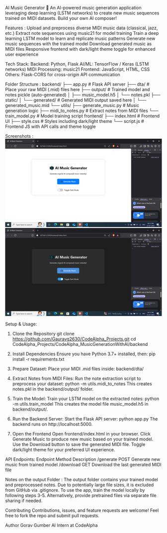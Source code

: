 AI Music Generator 🎵
An AI-powered music generation application leveraging deep learning (LSTM networks) to create new music sequences trained on MIDI datasets. Build your own AI composer!

Features :
Upload and preprocess diverse MIDI music data (classical, jazz, etc.)
Extract note sequences using music21 for model training
Train a deep learning LSTM model to learn and replicate music patterns
Generate new music sequences with the trained model
Download generated music as MIDI files
Responsive frontend with dark/light theme toggle for enhanced user experience

Tech Stack:
Backend: Python, Flask
AI/ML: TensorFlow / Keras (LSTM networks)
MIDI Processing: music21
Frontend: JavaScript, HTML, CSS
Others: Flask-CORS for cross-origin API communication

Folder Structure :
backend/
├── app.py               # Flask API server
├── dta/                 # Place your raw MIDI (.mid) files here
├── output/              # Trained model and notes pickle (auto-generated)
│   ├── music_model.h5
│   └── notes.pkl
├── static/
│   └── generated/       # Generated MIDI output saved here
│       └── generated_music.mid
└── utils/
    ├── generate_music.py  # Music generation logic
    ├── midi_to_notes.py   # Extract notes from MIDI files
    └── train_model.py     # Model training script
frontend/
├── index.html            # Frontend UI
├── style.css             # Styles including dark/light theme
└── script.js             # Frontend JS with API calls and theme toggle

Screenshots :
![Screenshot](S1.png)
![Screenshot](S2.png)

Setup & Usage:
1. Clone the Repository
git clone https://github.com/Gauravg2630/CodeAlpha_Projects.git
cd CodeAlpha_Projects/CodeAlpha_MusicGenerationWithAI/backend

2. Install Dependencies
Ensure you have Python 3.7+ installed, then:
pip install -r requirements.txt

3. Prepare Dataset:
Place your MIDI .mid files inside:
backend/dta/

4. Extract Notes from MIDI Files:
Run the note extraction script to preprocess your dataset:
python -m utils.midi_to_notes
This creates notes.pkl in the backend/output/ folder.

5. Train the Model:
Train your LSTM model on the extracted notes:
python -m utils.train_model
This creates the model file music_model.h5 in backend/output/.

6. Run the Backend Server:
Start the Flask API server:
python app.py
The backend runs on http://localhost:5000.

7. Open the Frontend
Open frontend/index.html in your browser.
Click Generate Music to produce new music based on your trained model.
Use the Download button to save the generated MIDI file.
Toggle dark/light theme for your preferred UI experience.

API Endpoints:
Endpoint	Method	Description
/generate	POST	Generate new music from trained model
/download	GET	Download the last generated MIDI file

Notes on the output Folder :
The output folder contains your trained model and preprocessed notes.
Due to potentially large file sizes, it is excluded from GitHub via .gitignore.
To use the app, train the model locally by following steps 3-5.
Alternatively, provide pretrained files via separate file sharing if needed.

Contributing
Contributions, issues, and feature requests are welcome!
Feel free to fork the repo and submit pull requests.

Author
Gorav Gumber
AI Intern at CodeAlpha
